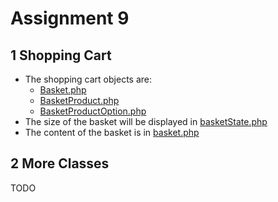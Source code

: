 # Assignment 9
## 1 Shopping Cart
- The shopping cart objects are:
    - [Basket.php](web/model/Basket.php)
    - [BasketProduct.php](web/model/BasketProduct.php) 
    - [BasketProductOption.php](web/model/BasketProductOption.php)
- The size of the basket will be displayed in [basketState.php](web/basketState.php)
- The content of the basket is in [basket.php](web/basket.php)

## 2 More Classes
TODO